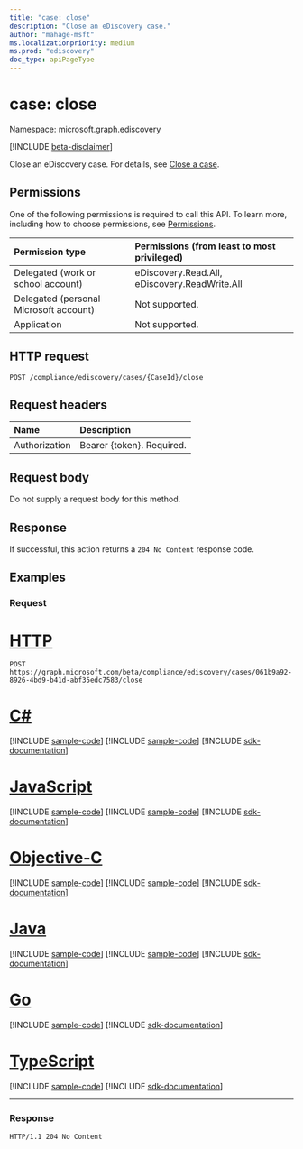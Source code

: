 ```yaml
---
title: "case: close"
description: "Close an eDiscovery case."
author: "mahage-msft"
ms.localizationpriority: medium
ms.prod: "ediscovery"
doc_type: apiPageType
---
```


# case: close

Namespace: microsoft.graph.ediscovery

[!INCLUDE [beta-disclaimer](../../includes/beta-disclaimer.md)]

Close an eDiscovery case. For details, see [Close a case](/microsoft-365/compliance/close-or-delete-case#close-a-case).

## Permissions

One of the following permissions is required to call this API. To learn more, including how to choose permissions, see [Permissions](/graph/permissions-reference).

|Permission type|Permissions (from least to most privileged)|
|:---|:---|
|Delegated (work or school account)|eDiscovery.Read.All, eDiscovery.ReadWrite.All|
|Delegated (personal Microsoft account)|Not supported.|
|Application|Not supported.|

## HTTP request

<!-- {
  "blockType": "ignored"
}
-->

``` http
POST /compliance/ediscovery/cases/{CaseId}/close
```

## Request headers

|Name|Description|
|:---|:---|
|Authorization|Bearer {token}. Required.|

## Request body

Do not supply a request body for this method.

## Response

If successful, this action returns a `204 No Content` response code.

## Examples

### Request

# [HTTP](#tab/http)

<!-- {
  "blockType": "request",
  "name": "case_close"
}
-->

``` http
POST https://graph.microsoft.com/beta/compliance/ediscovery/cases/061b9a92-8926-4bd9-b41d-abf35edc7583/close
```

# [C#](#tab/csharp)
[!INCLUDE [sample-code](../includes/snippets/csharp/case-close-csharp-snippets.md)]
[!INCLUDE [sample-code](../includes/snippets/csharp/ediscoverycase-close-csharp-snippets.md)]
[!INCLUDE [sdk-documentation](../includes/snippets/snippets-sdk-documentation-link.md)]

# [JavaScript](#tab/javascript)
[!INCLUDE [sample-code](../includes/snippets/javascript/case-close-javascript-snippets.md)]
[!INCLUDE [sample-code](../includes/snippets/javascript/ediscoverycase-close-javascript-snippets.md)]
[!INCLUDE [sdk-documentation](../includes/snippets/snippets-sdk-documentation-link.md)]

# [Objective-C](#tab/objc)
[!INCLUDE [sample-code](../includes/snippets/objc/case-close-objc-snippets.md)]
[!INCLUDE [sample-code](../includes/snippets/objc/ediscoverycase-close-objc-snippets.md)]
[!INCLUDE [sdk-documentation](../includes/snippets/snippets-sdk-documentation-link.md)]

# [Java](#tab/java)
[!INCLUDE [sample-code](../includes/snippets/java/case-close-java-snippets.md)]
[!INCLUDE [sample-code](../includes/snippets/java/ediscoverycase-close-java-snippets.md)]
[!INCLUDE [sdk-documentation](../includes/snippets/snippets-sdk-documentation-link.md)]

# [Go](#tab/go)
[!INCLUDE [sample-code](../includes/snippets/go/case-close-go-snippets.md)]
[!INCLUDE [sdk-documentation](../includes/snippets/snippets-sdk-documentation-link.md)]

# [TypeScript](#tab/typescript)
[!INCLUDE [sample-code](../includes/snippets/typescript/case-close-typescript-snippets.md)]
[!INCLUDE [sdk-documentation](../includes/snippets/snippets-sdk-documentation-link.md)]

---

### Response

<!-- {
  "blockType": "response",
  "truncated": true
}
-->

``` http
HTTP/1.1 204 No Content
```
